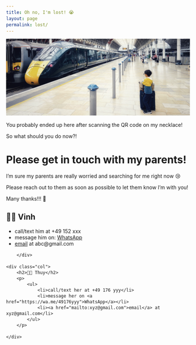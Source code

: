 ```yaml
---
title: Oh no, I'm lost! 😭
layout: page
permalink: lost/
---
```


<img src="/images/i-am-lost.jpg">

<p>You probably ended up here after scanning the QR code on my necklace!</p>
<p>So what should you do now?!</p>

# Please get in touch with my parents!

<p>I’m sure my parents are really worried and searching for me right now 😢</p>
<p>Please reach out to them as soon as possible to let them know I’m with you!</p>
<p>Many thanks!!! 🙏</p>

<link rel="stylesheet" href="/css/custom.css">

<div class="container">
    <div class="col">
        <h2>👨🏽 Vinh</h2>
        <p>
            <ul>
                <li>call/text him at +49 152 xxx</li>
                <li>message him on: <a href="https://wa.me/49152xxx">WhatsApp</a></li>
                <li><a href="mailto:abc@gmail.com">email</a> at abc@gmail.com</li>
            </ul>
        </p>

        </div>

    <div class="col">
        <h2>👩🏻 Thuy</h2>
        <p>
            <ul>
                <li>call/text her at +49 176 yyy</li>
                <li>message her on <a href="https://wa.me/49176yyy">WhatsApp</a></li>
                <li><a href="mailto:xyz@gmail.com">email</a> at xyz@gmail.com</li>
            </ul>
        </p>

    </div>
</div>

<script src="/js/lost.js"></script>
